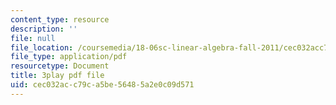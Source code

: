 ```yaml
---
content_type: resource
description: ''
file: null
file_location: /coursemedia/18-06sc-linear-algebra-fall-2011/cec032acc79ca5be56485a2e0c09d571_pSbafxDHdgE.pdf
file_type: application/pdf
resourcetype: Document
title: 3play pdf file
uid: cec032ac-c79c-a5be-5648-5a2e0c09d571
---
```

